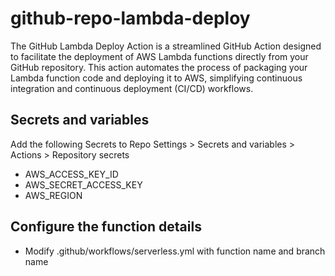 # github-repo-lambda-deploy
The GitHub Lambda Deploy Action is a streamlined GitHub Action designed to facilitate the deployment of AWS Lambda functions directly from your GitHub repository. This action automates the process of packaging your Lambda function code and deploying it to AWS, simplifying continuous integration and continuous deployment (CI/CD) workflows.


## Secrets and variables
Add the following Secrets to Repo Settings > Secrets and variables > Actions > Repository secrets

- AWS_ACCESS_KEY_ID
- AWS_SECRET_ACCESS_KEY
- AWS_REGION


## Configure the function details 
- Modify .github/workflows/serverless.yml with function name and branch name 

